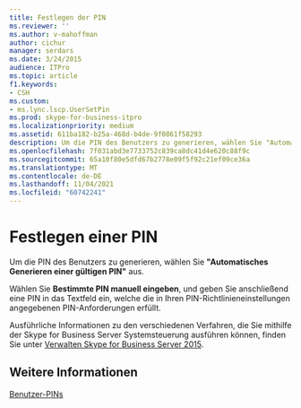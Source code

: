 ```yaml
---
title: Festlegen der PIN
ms.reviewer: ''
ms.author: v-mahoffman
author: cichur
manager: serdars
ms.date: 3/24/2015
audience: ITPro
ms.topic: article
f1.keywords:
- CSH
ms.custom:
- ms.lync.lscp.UserSetPin
ms.prod: skype-for-business-itpro
ms.localizationpriority: medium
ms.assetid: 611ba182-b25a-468d-b4de-9f0861f58293
description: Um die PIN des Benutzers zu generieren, wählen Sie "Automatisches Generieren einer gültigen PIN" aus.
ms.openlocfilehash: 7f031abd3e7733752c839ca8dc41d4e620c88f9c
ms.sourcegitcommit: 65a10f80e5dfd67b2778e09f5f92c21ef09ce36a
ms.translationtype: MT
ms.contentlocale: de-DE
ms.lasthandoff: 11/04/2021
ms.locfileid: "60742241"
---
```

# <a name="set-pin"></a>Festlegen einer PIN

Um die PIN des Benutzers zu generieren, wählen Sie **"Automatisches Generieren einer gültigen PIN"** aus.

Wählen Sie **Bestimmte PIN manuell eingeben**, und geben Sie anschließend eine PIN in das Textfeld ein, welche die in Ihren PIN-Richtlinieneinstellungen angegebenen PIN-Anforderungen erfüllt.

Ausführliche Informationen zu den verschiedenen Verfahren, die Sie mithilfe der Skype for Business Server Systemsteuerung ausführen können, finden Sie unter [Verwalten Skype for Business Server 2015](../../manage/manage.md).

## <a name="see-also"></a>Weitere Informationen

[Benutzer-PINs](/previous-versions/office/lync-server-2013/lync-server-2013-managing-user-pins)